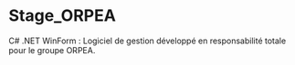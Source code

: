 # Stage_ORPEA
C# .NET WinForm : Logiciel de gestion développé en responsabilité totale pour le groupe ORPEA.

